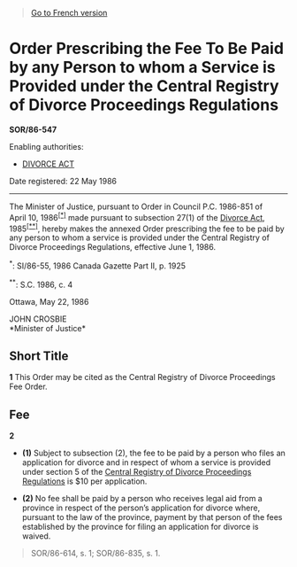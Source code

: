 > [Go to French version](/fr/Règlements/Décrets,%20ordonnances%20et%20règlements%20statutaires/86/547.md)

# Order Prescribing the Fee To Be Paid by any Person to whom a Service is Provided under the Central Registry of Divorce Proceedings Regulations

**SOR/86-547**

Enabling authorities: 
- [DIVORCE ACT](/en/Acts/Statutes%20of%20Canada/1985/c.%203%20(2nd%20Supp.).md)

Date registered: 22 May 1986

----------

The Minister of Justice, pursuant to Order in Council P.C. 1986-851 of April 10, 1986<sup><a href='#footnote_ea'>[*]</a></sup> made pursuant to subsection 27(1) of the [Divorce Act](/en/Acts/Statutes%20of%20Canada/1985/c.%203%20(2nd%20Supp.).md), 1985<sup><a href='#footnote_eb'>[**]</a></sup>, hereby makes the annexed Order prescribing the fee to be paid by any person to whom a service is provided under the Central Registry of Divorce Proceedings Regulations, effective June 1, 1986.

<a name='footnote_ea'><sup>*</sup></a>: SI/86-55, 1986 Canada Gazette Part II, p. 1925<br />

<a name='footnote_eb'><sup>**</sup></a>: S.C. 1986, c. 4<br />

Ottawa, May 22, 1986


<p>JOHN CROSBIE<br />*Minister of Justice*<br /></p>




## Short Title


**1** This Order may be cited as the Central Registry of Divorce Proceedings Fee Order.




## Fee


**2** 

- **(1)** Subject to subsection (2), the fee to be paid by a person who files an application for divorce and in respect of whom a service is provided under section 5 of the [Central Registry of Divorce Proceedings Regulations](/en/Regulations/Statutory%20Orders%20and%20Regulations/86/600.md) is $10 per application.

- **(2)** No fee shall be paid by a person who receives legal aid from a province in respect of the person’s application for divorce where, pursuant to the law of the province, payment by that person of the fees established by the province for filing an application for divorce is waived.
> SOR/86-614, s. 1; SOR/86-835, s. 1.



